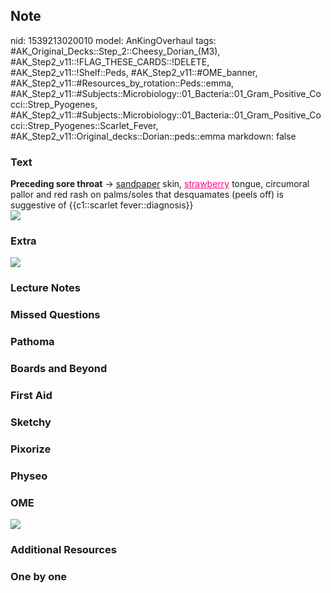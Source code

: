 ## Note
nid: 1539213020010
model: AnKingOverhaul
tags: #AK_Original_Decks::Step_2::Cheesy_Dorian_(M3), #AK_Step2_v11::!FLAG_THESE_CARDS::!DELETE, #AK_Step2_v11::!Shelf::Peds, #AK_Step2_v11::#OME_banner, #AK_Step2_v11::#Resources_by_rotation::Peds::emma, #AK_Step2_v11::#Subjects::Microbiology::01_Bacteria::01_Gram_Positive_Cocci::Strep_Pyogenes, #AK_Step2_v11::#Subjects::Microbiology::01_Bacteria::01_Gram_Positive_Cocci::Strep_Pyogenes::Scarlet_Fever, #AK_Step2_v11::Original_decks::Dorian::peds::emma
markdown: false

### Text
<div>
  <b>Preceding sore throat</b> → <u>sandpaper</u> skin,
  <font color="#FC0280"><u>strawberry</u></font> tongue, circumoral
  pallor and red rash on palms/soles that desquamates (peels off)
  is suggestive of {{c1::scarlet fever::diagnosis}}
</div>
<div><img src="paste-57367878173190.jpg"></div>

### Extra
<img src="paste-5181027639099393.jpg">

### Lecture Notes


### Missed Questions


### Pathoma


### Boards and Beyond


### First Aid


### Sketchy


### Pixorize


### Physeo


### OME
<div class="ome-widget">
  <a href="https://onlinemeded.org?ref=anki"><img src=
  "_OME_AnkiFlashcards_General_4.png"></a>
</div>

### Additional Resources


### One by one

